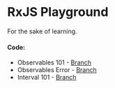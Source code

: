 # RxJS Playground

For the sake of learning.

#### Code:
- Observables 101 - [Branch](observables-101)
- Observables Error - [Branch](observables-error)
- Interval 101 - [Branch](interval-101)

